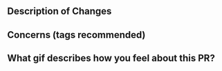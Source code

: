 ## Description of Changes

## Concerns (tags recommended)

## What gif describes how you feel about this PR?
